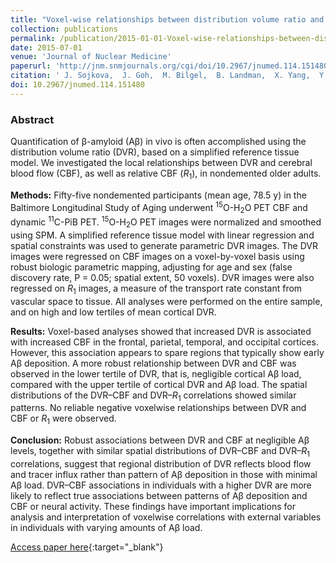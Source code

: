 ```yaml
---
title: "Voxel-wise relationships between distribution volume ratio and cerebral blood flow: implications for analysis of β-amyloid images"
collection: publications
permalink: /publication/2015-01-01-Voxel-wise-relationships-between-distribution-volume-ratio-and-cerebral-blood-flow-implications-for-analysis-of-amyloid-images
date: 2015-07-01
venue: 'Journal of Nuclear Medicine'
paperurl: 'http://jnm.snmjournals.org/cgi/doi/10.2967/jnumed.114.151480'
citation: ' J. Sojkova,  J. Goh,  M. Bilgel,  B. Landman,  X. Yang,  Y. Zhou,  Y. An,  L. Beason-Held,  M. Kraut,  D. Wong,  S. Resnick, &quot;Voxel-wise relationships between distribution volume ratio and cerebral blood flow: implications for analysis of β-amyloid images.&quot; Journal of Nuclear Medicine, 2015.'
doi: 10.2967/jnumed.114.151480
---
```


### Abstract

Quantification of β-amyloid (Aβ) in vivo is often accomplished using the distribution volume ratio (DVR), based on a simplified reference tissue model. We investigated the local relationships between DVR and cerebral blood flow (CBF), as well as relative CBF (<i>R</i><sub>1</sub>), in nondemented older adults. 

**Methods:** Fifty-five nondemented participants (mean age, 78.5 y) in the Baltimore Longitudinal Study of Aging underwent <sup>15</sup>O-H<sub>2</sub>O PET CBF and dynamic <sup>11</sup>C-PiB PET. <sup>15</sup>O-H<sub>2</sub>O PET images were normalized and smoothed using SPM. A simplified reference tissue model with linear regression and spatial constraints was used to generate parametric DVR images. The DVR images were regressed on CBF images on a voxel-by-voxel basis using robust biologic parametric mapping, adjusting for age and sex (false discovery rate, P = 0.05; spatial extent, 50 voxels). DVR images were also regressed on <i>R</i><sub>1</sub> images, a measure of the transport rate constant from vascular space to tissue. All analyses were performed on the entire sample, and on high and low tertiles of mean cortical DVR. 

**Results:** Voxel-based analyses showed that increased DVR is associated with increased CBF in the frontal, parietal, temporal, and occipital cortices. However, this association appears to spare regions that typically show early Aβ deposition. A more robust relationship between DVR and CBF was observed in the lower tertile of DVR, that is, negligible cortical Aβ load, compared with the upper tertile of cortical DVR and Aβ load. The spatial distributions of the DVR–CBF and DVR–<i>R</i><sub>1</sub> correlations showed similar patterns. No reliable negative voxelwise relationships between DVR and CBF or <i>R</i><sub>1</sub> were observed. 

**Conclusion:** Robust associations between DVR and CBF at negligible Aβ levels, together with similar spatial distributions of DVR–CBF and DVR–<i>R</i><sub>1</sub> correlations, suggest that regional distribution of DVR reflects blood flow and tracer influx rather than pattern of Aβ deposition in those with minimal Aβ load. DVR–CBF associations in individuals with a higher DVR are more likely to reflect true associations between patterns of Aβ deposition and CBF or neural activity. These findings have important implications for analysis and interpretation of voxelwise correlations with external variables in individuals with varying amounts of Aβ load.

[Access paper here](http://jnm.snmjournals.org/cgi/doi/10.2967/jnumed.114.151480){:target="_blank"}
